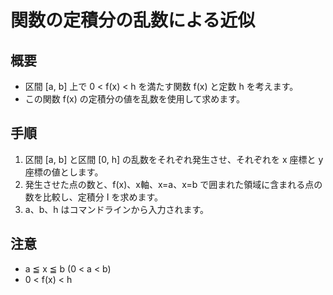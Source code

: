 # 関数の定積分の乱数による近似

## 概要
- 区間 [a, b] 上で 0 < f(x) < h を満たす関数 f(x) と定数 h を考えます。
- この関数 f(x) の定積分の値を乱数を使用して求めます。

## 手順
1. 区間 [a, b] と区間 [0, h] の乱数をそれぞれ発生させ、それぞれを x 座標と y 座標の値とします。
2. 発生させた点の数と、f(x)、x軸、x=a、x=b で囲まれた領域に含まれる点の数を比較し、定積分 I を求めます。
3. a、b、h はコマンドラインから入力されます。

## 注意
- a ≦ x ≦ b (0 < a < b)
- 0 < f(x) < h
